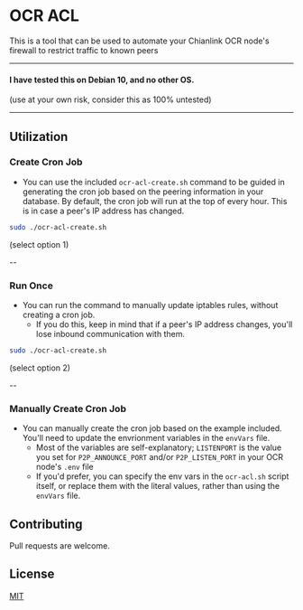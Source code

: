 # OCR ACL

This is a tool that can be used to automate your Chianlink OCR node's firewall to restrict traffic to known peers

---

#### I have tested this on Debian 10, and no other OS.

(use at your own risk, consider this as 100% untested)

---
## Utilization
### Create Cron Job
* You can use the included `ocr-acl-create.sh` command to be guided in generating the cron job based on the peering information in your database.  By default, the cron job will run at the top of every hour.  This is in case a peer's IP address has changed.

```bash
sudo ./ocr-acl-create.sh
```
(select option 1)

--
### Run Once
* You can run the command to manually update iptables rules, without creating a cron job.
  * If you do this, keep in mind that if a peer's IP address changes, you'll lose inbound communication with them.

```bash
sudo ./ocr-acl-create.sh
```
(select option 2)

--

### Manually Create Cron Job
* You can manually create the cron job based on the example included. You'll need to update the envrionment variables in the `envVars` file.
  * Most of the variables are self-explanatory; `LISTENPORT` is the value you set for `P2P_ANNOUNCE_PORT` and/or `P2P_LISTEN_PORT` in your OCR node's `.env` file
  * If you'd prefer, you can specify the env vars in the `ocr-acl.sh` script itself, or replace them with the literal values, rather than using the `envVars` file.


## Contributing
Pull requests are welcome.

## License
[MIT](https://choosealicense.com/licenses/mit/)
